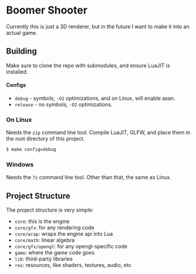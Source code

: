 # Boomer Shooter
Currently this is just a 3D renderer, but in the future I want to make it into an actual game.

## Building
Make sure to clone the repo with submodules, and ensure LuaJIT is installed.
#### Configs
- `debug` - symbols, `-O2` optimizations, and on Linux, will enable asan.
- `release` - no symbols, `-O2` optimizations.
### On Linux
Needs the `zip` command line tool.
Compile LuaJIT, GLFW, and place them in the root directory of this project.
```bash
$ make config=debug
```
### Windows
Needs the `7z` command line tool.
Other than that, the same as Linux.

## Project Structure
The project structure is very simple:
- `core`: this is the engine
- `core/gfx`: for any rendering code
- `core/wrap`: wraps the engine api into Lua
- `core/math`: linear algebra
- `core/gfx/opengl`: for any opengl-specific code
- `game`: where the game code goes
- `lib`: third-party libraries
- `res`: resources, like shaders, textures, audio, etc
